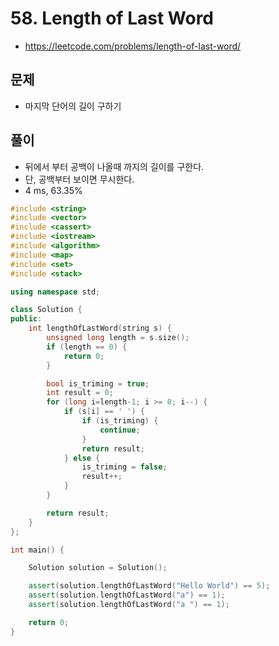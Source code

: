 # 58. Length of Last Word
* https://leetcode.com/problems/length-of-last-word/

## 문제
* 마지막 단어의 길이 구하기

## 풀이
* 뒤에서 부터 공백이 나올때 까지의 길이를 구한다.
* 단, 공백부터 보이면 무시한다.
* 4 ms, 63.35%

```cpp
#include <string>
#include <vector>
#include <cassert>
#include <iostream>
#include <algorithm>
#include <map>
#include <set>
#include <stack>

using namespace std;

class Solution {
public:
    int lengthOfLastWord(string s) {
        unsigned long length = s.size();
        if (length == 0) {
            return 0;
        }

        bool is_triming = true;
        int result = 0;
        for (long i=length-1; i >= 0; i--) {
            if (s[i] == ' ') {
                if (is_triming) {
                    continue;
                }
                return result;
            } else {
                is_triming = false;
                result++;
            }
        }

        return result;
    }
};

int main() {

    Solution solution = Solution();

    assert(solution.lengthOfLastWord("Hello World") == 5);
    assert(solution.lengthOfLastWord("a") == 1);
    assert(solution.lengthOfLastWord("a ") == 1);

    return 0;
}
```